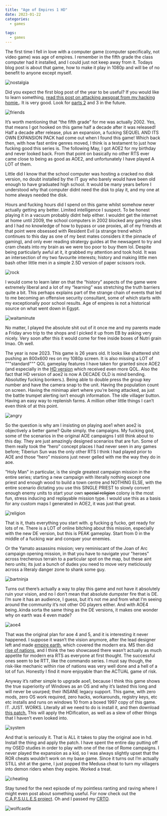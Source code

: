 ```yaml
---
title: "Age of Empires 1 HD"
date: 2023-01-22
categories:
  - games
  
tags:
  - games
---
```

The first time I fell in love with a computer game (computer specifically, not video game) was age of empires. I remember in the fifth grade the class computer had it installed, and I could just not keep away from it. Todays blog post is about that game, how to make it play in 1080p and will be of no benefit to anyone except myself. 

![nostalgia](/assets/images/aoe/nostalgia.png)

Did you expect the first blog post of the year to be useful? If you would like to learn something, [read this post on attacking awsgoat from my hacking homie.](https://kymb0.github.io/IAM-attacking-AWS-rn/). It is very good. Look for [parts 2](https://kymb0.github.io/Azuredly-attacking-Azure/) and 3 in the future. 

![friends](/assets/images/aoe/friends.png)

It’s worth mentioning that “the fifth grade” for me was actually 2002. Yes, that means I got hooked on this game half a decade after it was released! Half a decade after release, plus an expansion, a fucking SEQUEL AND ITS OWN EXPANSION PACK had come out when I found this game! Which back then, with how fast entire genres moved, I think is a testament to just how fucking good this series is. The following May, I got AOE2 for my birthday and never looked back. From that point on basically no other RTS ever came close to being as good as AOE2, and unfortunately I have played A LOT of them.

Little did I know that the school computer was hosting a cracked no disk version, no doubt installed by the IT guy who barely would have been old enough to have graduated high school. It would be many years before I understood why that computer didnt need the disk to play it, and my one at home always needed the disk.

Hours and fucking hours did I spend on this game whilst somehow never actually getting any better. Limited intelligence I suspect. To be honest playing it in a vacuum probably didnt help either. I wouldnt get the internet at home until 2009, the school computers in 2002 blocked any gaming sites and I had no knowledge of how to bypass or use proxies, all of my friends at that point were obsessed with Resident Evil (a strange trend which continues to this day as one of my best mates considers it the pinnacle of gaming), and only ever reading stratergy guides at the newsagent to try and cram cheats into my brain as we were too poor to buy them lol. Despite being particularly awful at it, it grabbed my attention and took hold. It was an intersection of my two favourite interests; history and making little men bash other little men in a simple 2.5D version of paper scissors rock.

![rock](/assets/images/aoe/rock.jpg)

I would come to learn later on that the “history” aspects of the game were extremely liberal and a lot of my “learning” was stretching the truth barriers quite a bit. This perhaps explains part of the strange chain of events that led to me becoming an offensive security consultant, some of which starts with my exceptionally poor school results. Age of empires is not a historical source on what went down in Egypt. 

![waitaminute](/assets/images/aoe/letmypeoplego.png)

No matter, I played the absolute shit out of it once me and my parents made a Friday arvo trip to the shops and I picked it up from EB by asking very nicely. Very soon after this it would come for free inside boxes of Nutri grain lmao. Oh well.

The year is now 2023. This game is 26 years old. It looks like shattered shit pushing an 800x600 res on my 1080p screen. It is also missing a LOT of """standard""" QOL gameplay features I have taken for granted since AOE2 (and especially in the [HD version](https://store.steampowered.com/app/221380/Age_of_Empires_II_2013/) which received even more QOL. Also the fact that HD version of aoe2 is now A DECADE OLD is mind bending. Absolutley fucking bonkers.). Being able to double press the group key number and have the camera snap to the unit. Having the population count on screen. Having the minimap alert where you’re being attacked, as just the battle trumpet alerting isn’t enough information. The idle villager button. Having an easy way to replenish farms. A million other little things I can’t even think of at this point.

![angry](/assets/images/aoe/angry.jpg)

So the question is why am I insisting on playing aoe1 when aoe2 is objectively a better game? Quite simply. the campaigns. My fucking god, some of the scenarios in the original AOE campaigns I still think about to this day. They are just amazingly designed scenarios that are fun. Some of them really took the “hero” concept places I had never seen in any games before; Tiberiun Sun was the only other RTS I think I had played prior to AOE and those “hero” missions just never gelled with me the way they do in aoe.

"Holy Man" in particular, is the single greatest campaign mission in the entire series; starting a new campaign with literally nothing except one priest and enough wood to build a town centre and NOTHING ELSE, with the entire scenario dictating you use this SINGLE PRIEST to slowly convert enough enemy units to start your own ~~special religion~~ colony is the most fun, stress inducing and replayable mission type. I would use this as a basis for any custom maps I generated in AOE2, it was just that great.

![religion](/assets/images/aoe/holyman.png)

That is it, thats everything you start with. g fucking g fucko, get ready for lots of re. There is a LOT of online bitching about this mission, especially with the new DE version, but this is PEAK gameplay. Start from 0 in the middle of a fucking war and conquer your enemies.

Or the Yamato assassins mission; very reminiscant of the Joan of Arc campaign opening mission, in that you have to navigate your "heroes" across trecherous terrain to a particular spot on the map, but these aint hero units; its just a bunch of dudes you need to move very meticlously across a literaly danger zone to shank some guy.

![bartninja](/assets/images/aoe/ninja.jpg)

Turns out there’s actually a way to play this game and not have it absolutely ruin your vision, and no I don’t mean that absolute dumpster fire that is DE. I’m sure it has an audience, I guess, but it’s not me and from what I’m seeing around the community it’s not other OG players either. And with AOE4 being..kinda sorta the same thing as the DE versions, it makes one wonder why on earth was 4 even made?

![aoe4](/assets/images/aoe/aoe4.jpg)

That was the original plan for aoe 4 and 5, and it is interesting it never happened. I suppose it wasn’t the vision anymore, after the lead designer left and made [empire earth](https://www.gog.com/en/game/empire_earth_gold_edition), which covered the modern era. MS then did [rise of nations](https://store.steampowered.com/app/287450/Rise_of_Nations_Extended_Edition/), and I think the two showcased there wasn’t actually as much appetite for modern era RTS as everyone at first thought. The successful ones seem to be RTT, like the commando series. I must say though, the risk-like mechanic within rise of nations was very well done and a hell of a lot of fun. Honestly I find it more enjoyable than the ACTUAL game of risk.

Anyway it’s rather simple to upgrade aoe1, because I think this game shows the true superiority of Windows as an OS and why it’s lasted this long and will never be usurped; their INSANE legacy support. This game, with zero mods, zero OS work required, zero hacks, workarounds, registry keys, etc etc installs and runs on windows 10 from a boxed 1997 copy of this game. IT. JUST. WORKS. Literally all we need to do is install it, and then download [this patch.](https://upatch-hd.weebly.com/) This will apply the HDification, as well as a slew of other things that I haven’t even looked into.

![system](/assets/images/aoe/system.jpg)

And that is seriously it. That is ALL it takes to play the original aoe in hd. Install the thing and apply the patch. I have spent the entire day putting off my OSED studies in order to play with one of the rise of Rome campaigns. I never played the expansion as a kid, so I was always slightly upset that the ROR cheats wouldn’t work on my base game. Since it turns out I’m actually STILL shit at the game, I just popped the Medusa cheat to turn my villagers into demon riders when they expire. Worked a treat.

![cheating](/assets/images/aoe/cheating.jpg)

Stay tuned for the next episode of my pointless ranting and raving where I might even post about something useful. For now check out the [C.A.P.S.U.L.E.S project](https://github.com/onecloudemoji/C.A.P.S.U.L.E.S). Oh and I passed my [CRTO](https://eu.badgr.com/public/assertions/zI18DmI3SaaL0x6fteGr1Q?identity__email=james_hay@live.com.au).

![wolfcastle](/assets/images/fable/mcbain.jpg)

